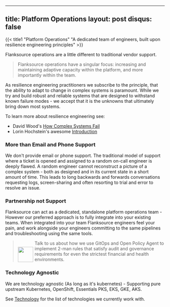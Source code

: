 
---
title: Platform Operations
layout: post
disqus: false
---

{{< title1 "Platform Operations" "A dedicated team of engineers, built upon resilience engineering principles" >}}

Flanksource operations are a little different to traditional vendor support.

> Flanksource operations have a singular focus: increasing and maintaining adaptive capacity within the platform, and more importantly within the team.

As resilience engineering practitioners we subscribe to the principle, that the ability to adapt to change in complex systems is paramount. While we try and build robust and reliable systems that are designed to withstand known failure modes - we accept that it is the unknowns that ultimately bring down most systems.

To learn more about resilience engineering see:

* David Wood's <i class="fa fa-file-pdf"></i><a href="https://web.mit.edu/2.75/resources/random/How%20Complex%20Systems%20Fail.pdf"> How Complex Systems Fail</a>
* Lorin Hochstein's awesome <a href="https://github.com/lorin/resilience-engineering/blob/master/intro.md">Introduction</a>

<h3 class="subtitle is-4"><span><i class="fa fa-ban"></i></span> More than Email and Phone Support</h3>

We don't provide email or phone support. The traditional model of support where a ticket is opened and assigned to a random on-call engineer is deeply flawed. A random engineer cannot reconstruct a picture of a complex system - both as designed and in its current state in a short amount of time. This leads to long backwards and forwards conversations requesting logs, screen-sharing and often resorting to trial and error to resolve an issue.

<h3 class="subtitle is-4"><span ><i class="fa fa-people-carry"></i></span> Partnership not Support</h3>

Flanksource can act as a dedicated, standalone platform operations team - However our preferred approach is to fully integrate into your existing teams. When integrated into your team Flanksource engineers feel your pain, and work alongside your engineers committing to the same pipelines and troubleshooting using the same tools.

>  <img src="/images/opa.png" style="width: 48px; float: left; padding-right: 5px; padding-top: 20px"> Talk to us about how we use GitOps and Open Policy Agent to implement 2-man rules that satisfy audit and governance requirements for even the strictest financial and health environments.

<h3 class="subtitle is-4"><span><i class="fa fa-cogs" aria-hidden="true"></i></span> Technology Agnostic</h3>

We are technology agnostic (As long as it's kubernetes) - Supporting pure upstream Kubernetes, OpenShift, Essentials PKS, EKS, GKE, AKS.

See [Technology](./technology) for the list of technologies we currently work with.
